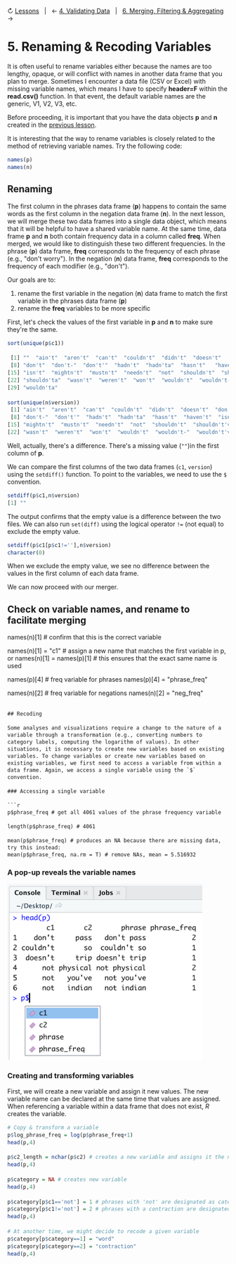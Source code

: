 ↻ [Lessons](../README.md#lessons)&nbsp;&nbsp;&nbsp;|&nbsp;&nbsp;&nbsp;← [4. Validating Data](04-validating-data.md)&nbsp;&nbsp;&nbsp;|&nbsp;&nbsp;&nbsp;[6. Merging, Filtering & Aggregating](06-merging-filtering-aggregating-data.md) →

# 5. Renaming & Recoding Variables

It is often useful to rename variables either because the names are too lengthy, opaque, or will conflict with names in another data frame that you plan to merge. Sometimes I encounter a data file (CSV or Excel) with missing variable names, which means I have to specify **header=F** within the **read.csv()** function. In that event, the default variable names are the generic, V1, V2, V3, etc.

Before proceeding, it is important that you have the data objects **p** and **n** created in the [previous lesson](04-validating-data.md).

It is interesting that the way to rename variables is closely related to the method of retrieving variable names. Try the following code:

```r
names(p)
names(n)
```

## Renaming

The first column in the phrases data frame (**p**) happens to contain the same words as the first column in the negation data frame (**n**). In the next lesson, we will merge these two data frames into a single data object, which means that it will be helpful to have a shared variable name. At the same time, data frame **p** and **n** both contain frequency data in a column called **freq**. When merged, we would like to distinguish these two different frequencies. In the phrase (**p**) data frame, **freq** corresponds to the frequency of each phrase (e.g., "don't worry"). In the negation (**n**) data frame, **freq** corresponds to the frequency of each modifier (e.g., "don't").

Our goals are to:

1. rename the first variable in the negation (**n**) data frame to match the first variable in the phrases data frame (**p**)
2. rename the **freq** variables to be more specific

First, let's check the values of the first variable in **p** and **n** to make sure they're the same.

```r
sort(unique(p$c1))

 [1] ""  "ain't"  "aren't"  "can't"  "couldn't"  "didn't"  "doesn't"     
 [8] "don't"  "don't-"  "don't'"  "hadn't"  "hadn'ta"  "hasn't"   "haven't"     
[15] "isn't"  "mightn't"  "mustn't"  "needn't"  "not"  "shouldn't"  "shouldn't've"
[22] "shouldn'ta"  "wasn't"  "weren't"  "won't"  "wouldn't"  "wouldn't-"  "wouldn't've" 
[29] "wouldn'ta" 

sort(unique(n$version))
 [1] "ain't"  "aren't"  "can't"  "couldn't"  "didn't"  "doesn't"  "don't"       
 [8] "don't-"  "don't'"  "hadn't"  "hadn'ta"  "hasn't"  "haven't"  "isn't"       
[15] "mightn't"  "mustn't"  "needn't"  "not"  "shouldn't"  "shouldn't've"  "shouldn'ta"  
[22] "wasn't"  "weren't"  "won't"  "wouldn't"  "wouldn't-"  "wouldn't've"  "wouldn'ta"   
```

Well, actually, there's a difference. There's a missing value (`""`)in the first column of **p**.

We can compare the first columns of the two data frames (`c1`, `version`) using the `setdiff()` function. To point to the variables, we need to use the `$` convention.

```r
setdiff(p$c1,n$version)
[1] ""
```
The output confirms that the empty value is a difference between the two files. We can also run `set(diff)` using the logical operator `!=` (not equal) to exclude the empty value.

```r
setdiff(p$c1[p$c1!=''],n$version)
character(0)
```

When we exclude the empty value, we see no difference between the values in the first column of each data frame. 

We can now proceed with our merger.

## Check on variable names, and rename to facilitate merging
names(n)[1] # confirm that this is the correct variable

names(n)[1] = "c1" # assign a new name that matches the first variable in p, or
names(n)[1] = names(p)[1] # this ensures that the exact same name is used

names(p)[4] # freq variable for phrases
names(p)[4] = "phrase_freq"

names(n)[2] # freq variable for negations
names(n)[2] = "neg_freq"

```

## Recoding

Some analyses and visualizations require a change to the nature of a variable through a transformation (e.g., converting numbers to category labels, computing the logarithm of values). In other situations, it is necessary to create new variables based on existing variables. To change variables or create new variables based on existing variables, we first need to access a variable from within a data frame. Again, we access a single variable using the `$` convention.

### Accessing a single variable

```r
p$phrase_freq # get all 4061 values of the phrase frequency variable

length(p$phrase_freq) # 4061

mean(p$phrase_freq) # produces an NA because there are missing data, try this instead:
mean(p$phrase_freq, na.rm = T) # remove NAs, mean = 5.516932
```

### A pop-up reveals the variable names
<img src="https://github.com/cdl-geneseo/r/blob/main/images/console3.png" height="400">

### Creating and transforming variables

First, we will create a new variable and assign it new values. The new variable name can be declared at the same time that values are assigned. When referencing a variable within a data frame that does not exist, *R* creates the variable. 

```r
# Copy & transform a variable
p$log_phrase_freq = log(p$phrase_freq+1)
head(p,4)

p$c2_length = nchar(p$c2) # creates a new variable and assigns it the number of characters in c2
head(p,4)

p$category = NA # creates new variable
head(p,4)

p$category[p$c1=='not'] = 1 # phrases with 'not' are designated as category 1
p$category[p$c1!='not'] = 2 # phrases with a contraction are designated as category 2
head(p,4)

# At another time, we might decide to recode a given variable
p$category[p$category==1] = "word"
p$category[p$category==2] = "contraction"
head(p,4)

```